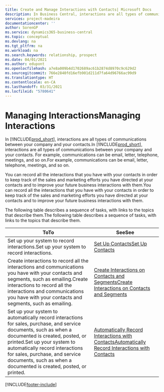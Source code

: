 ```yaml
---
title: Create and Manage Interactions with Contacts| Microsoft Docs
description: In Business Central, interactions are all types of communications between your company and your contacts. For example, communications can be email, letter, telephone, meetings, and so on.
services: project-madeira
documentationcenter: ''
author: SorenGP
ms.service: dynamics365-business-central
ms.topic: conceptual
ms.devlang: na
ms.tgt_pltfrm: na
ms.workload: na
ms.search.keywords: relationship, prospect
ms.date: 04/01/2021
ms.author: edupont
ms.openlocfilehash: a7e8a009b4d1702689ac61b2874d8970c9c629d2
ms.sourcegitcommit: 766e2840fd16efb901d211d7fa64d96766ac99d9
ms.translationtype: HT
ms.contentlocale: en-CA
ms.lasthandoff: 03/31/2021
ms.locfileid: "5780641"
---
```

# <a name="managing-interactions"></a><span data-ttu-id="d5b0a-104">Managing Interactions</span><span class="sxs-lookup"><span data-stu-id="d5b0a-104">Managing Interactions</span></span>
<span data-ttu-id="d5b0a-105">In [!INCLUDE[prod_short](includes/prod_short.md)], interactions are all types of communications between your company and your contacts.</span><span class="sxs-lookup"><span data-stu-id="d5b0a-105">In [!INCLUDE[prod_short](includes/prod_short.md)], interactions are all types of communications between your company and your contacts.</span></span> <span data-ttu-id="d5b0a-106">For example, communications can be email, letter, telephone, meetings, and so on.</span><span class="sxs-lookup"><span data-stu-id="d5b0a-106">For example, communications can be email, letter, telephone, meetings, and so on.</span></span>

<span data-ttu-id="d5b0a-107">You can record all the interactions that you have with your contacts in order to keep track of the sales and marketing efforts you have directed at your contacts and to improve your future business interactions with them.</span><span class="sxs-lookup"><span data-stu-id="d5b0a-107">You can record all the interactions that you have with your contacts in order to keep track of the sales and marketing efforts you have directed at your contacts and to improve your future business interactions with them.</span></span>

<span data-ttu-id="d5b0a-108">The following table describes a sequence of tasks, with links to the topics that describe them.</span><span class="sxs-lookup"><span data-stu-id="d5b0a-108">The following table describes a sequence of tasks, with links to the topics that describe them.</span></span>

| <span data-ttu-id="d5b0a-109">To</span><span class="sxs-lookup"><span data-stu-id="d5b0a-109">To</span></span> | <span data-ttu-id="d5b0a-110">See</span><span class="sxs-lookup"><span data-stu-id="d5b0a-110">See</span></span> |
| --- | --- |
| <span data-ttu-id="d5b0a-111">Set up your system to record interactions.</span><span class="sxs-lookup"><span data-stu-id="d5b0a-111">Set up your system to record interactions.</span></span> |[<span data-ttu-id="d5b0a-112">Set Up Contacts</span><span class="sxs-lookup"><span data-stu-id="d5b0a-112">Set Up Contacts</span></span>](marketing-setup-contacts.md) |
|<span data-ttu-id="d5b0a-113">Create interactions to record all the interactions and communications you have with your contacts and segments, such as emailing.</span><span class="sxs-lookup"><span data-stu-id="d5b0a-113">Create interactions to record all the interactions and communications you have with your contacts and segments, such as emailing.</span></span>|[<span data-ttu-id="d5b0a-114">Create Interactions on Contacts and Segments</span><span class="sxs-lookup"><span data-stu-id="d5b0a-114">Create Interactions on Contacts and Segments</span></span>](marketing-how-create-interactions.md)|
|<span data-ttu-id="d5b0a-115">Set up your system to automatically record interactions for sales, purchase, and service documents, such as when a documented is created, posted, or printed.</span><span class="sxs-lookup"><span data-stu-id="d5b0a-115">Set up your system to automatically record interactions for sales, purchase, and service documents, such as when a documented is created, posted, or printed.</span></span>|[<span data-ttu-id="d5b0a-116">Automatically Record Interactions with Contacts</span><span class="sxs-lookup"><span data-stu-id="d5b0a-116">Automatically Record Interactions with Contacts</span></span>](marketing-auto-record-interactions.md)|


[!INCLUDE[footer-include](includes/footer-banner.md)]